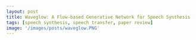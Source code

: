 ```yaml
---
layout: post
title: Waveglow: A Flow-based Generative Network for Speech Synthesis
tags: [speech synthesis, speech transfer, paper review]
image: '/images/posts/waveglow.PNG'
---
```

